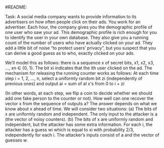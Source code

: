 #README:

Task: 
A social media company wants to provide information to its advertisers on how often people click
on their ads. You work for an advertiser. Each hour, the company gives you the demographic profile
of one user who saw your ad. This demographic profile is rich enough for you to identify the user
in your own database. They also give you a running count of the number of users who have actually
clicked on your ad. They add a little bit of noise “to protect users’ privacy”, but you suspect that you
can derive a good guess as to who, exactly clicked on your ads.

We’ll model this as follows: there is a sequence x of secret bits, x1, x2, x3, ..., xn ∈ {0, 1}. The bit xi
indicates that the ith user clicked on the ad.
The mechanism for releasing the running counter works as follows: At each time step i = 1, 2, ..., n,
select a uniformly random bit zi (independently of previous ones) and output ai = sum of al x's from 0 to i + zi

(In other words, at each step, we flip a coin to decide whether we should add one fake person to the
counter or not).
How well can one recover the vector x from the sequence of outputs a? The answer depends on
what we know about x ahead of time. We will consider two situations:
(a) The bits of x are uniformly random and independent. The only input to the attacker is a (the
vector of noisy counters).
(b) The bits of x are uniformly random and independent, but the attacker has some extra information. For each i, the attacker has a guess wi which is equal to xi with probability 2/3, independently for each i. The attacker’s inputs consist of a and the vector of guesses w.
